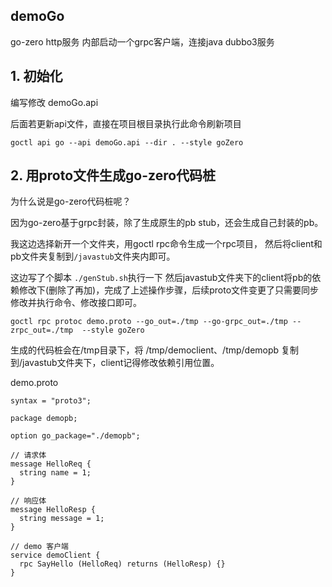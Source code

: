 ## demoGo

go-zero http服务 内部启动一个grpc客户端，连接java dubbo3服务

## 1. 初始化

编写修改 demoGo.api

后面若更新api文件，直接在项目根目录执行此命令刷新项目

```shell
goctl api go --api demoGo.api --dir . --style goZero
```

## 2. 用proto文件生成go-zero代码桩

为什么说是go-zero代码桩呢？

因为go-zero基于grpc封装，除了生成原生的pb stub，还会生成自己封装的pb。

我这边选择新开一个文件夹，用goctl rpc命令生成一个rpc项目，
然后将client和pb文件夹复制到`/javastub`文件夹内即可。

这边写了个脚本 `./genStub.sh`执行一下 然后javastub文件夹下的client将pb的依赖修改下(删除了再加)，完成了上述操作步骤，后续proto文件变更了只需要同步修改并执行命令、修改接口即可。

```shell
goctl rpc protoc demo.proto --go_out=./tmp --go-grpc_out=./tmp --zrpc_out=./tmp  --style goZero
```
生成的代码桩会在/tmp目录下，将 /tmp/democlient、/tmp/demopb 复制到/javastub文件夹下，client记得修改依赖引用位置。

demo.proto
```shell
syntax = "proto3";

package demopb;

option go_package="./demopb";

// 请求体
message HelloReq {
  string name = 1;
}

// 响应体
message HelloResp {
  string message = 1;
}

// demo 客户端
service demoClient {
  rpc SayHello (HelloReq) returns (HelloResp) {}
}
```